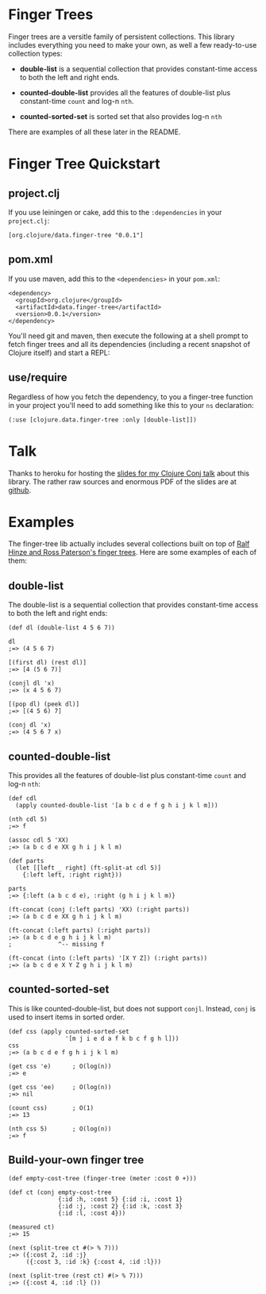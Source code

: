 # Finger Trees

Finger trees are a versitle family of persistent collections.  This library includes everything you need to make your own, as well a few ready-to-use collection types:

- **double-list** is a sequential collection that provides constant-time access to both the left and right ends.

- **counted-double-list** provides all the features of double-list plus constant-time `count` and log-n `nth`.

- **counted-sorted-set** is sorted set that also provides log-n `nth`

There are examples of all these later in the README.

# Finger Tree Quickstart

## project.clj

If you use leiningen or cake, add this to the `:dependencies` in your `project.clj`:

    [org.clojure/data.finger-tree "0.0.1"]

## pom.xml

If you use maven, add this to the `<dependencies>` in your `pom.xml`:

    <dependency>
      <groupId>org.clojure</groupId>
      <artifactId>data.finger-tree</artifactId>
      <version>0.0.1</version>
    </dependency>

You'll need git and maven, then execute the following at a shell prompt to fetch finger trees and all its dependencies (including a recent snapshot of Clojure itself) and start a REPL:

## use/require

Regardless of how you fetch the dependency, to you a finger-tree
function in your project you'll need to add something like this to
your `ns` declaration:

    (:use [clojure.data.finger-tree :only [double-list]])

# Talk

Thanks to heroku for hosting the [slides for my Clojure Conj talk][1] about this library.  The rather raw sources and enormous PDF of the slides are at [github][2].

# Examples

The finger-tree lib actually includes several collections built on top
of [Ralf Hinze and Ross Paterson's finger trees][3].  Here are some
examples of each of them:

## double-list

The double-list is a sequential collection that provides constant-time
access to both the left and right ends:

    (def dl (double-list 4 5 6 7))

    dl
    ;=> (4 5 6 7)

    [(first dl) (rest dl)]
    ;=> [4 (5 6 7)]

    (conjl dl 'x)
    ;=> (x 4 5 6 7)

    [(pop dl) (peek dl)]
    ;=> [(4 5 6) 7]

    (conj dl 'x)
    ;=> (4 5 6 7 x)

## counted-double-list

This provides all the features of double-list plus constant-time
`count` and log-n `nth`:

    (def cdl
      (apply counted-double-list '[a b c d e f g h i j k l m]))

    (nth cdl 5)
    ;=> f

    (assoc cdl 5 'XX)
    ;=> (a b c d e XX g h i j k l m)

    (def parts
      (let [[left _ right] (ft-split-at cdl 5)]
        {:left left, :right right}))

    parts
    ;=> {:left (a b c d e), :right (g h i j k l m)}

    (ft-concat (conj (:left parts) 'XX) (:right parts))
    ;=> (a b c d e XX g h i j k l m)

    (ft-concat (:left parts) (:right parts))
    ;=> (a b c d e g h i j k l m)
    ;             ^-- missing f

    (ft-concat (into (:left parts) '[X Y Z]) (:right parts))
    ;=> (a b c d e X Y Z g h i j k l m)

## counted-sorted-set

This is like counted-double-list, but does not support `conjl`.  Instead, `conj` is used to insert items in sorted order.

    (def css (apply counted-sorted-set
                    '[m j i e d a f k b c f g h l]))
    css
    ;=> (a b c d e f g h i j k l m)

    (get css 'e)      ; O(log(n))
    ;=> e

    (get css 'ee)     ; O(log(n))
    ;=> nil

    (count css)       ; O(1)
    ;=> 13

    (nth css 5)       ; O(log(n))
    ;=> f

## Build-your-own finger tree

    (def empty-cost-tree (finger-tree (meter :cost 0 +)))

    (def ct (conj empty-cost-tree
                  {:id :h, :cost 5} {:id :i, :cost 1}
                  {:id :j, :cost 2} {:id :k, :cost 3}
                  {:id :l, :cost 4}))

    (measured ct)
    ;=> 15

    (next (split-tree ct #(> % 7)))
    ;=> ({:cost 2, :id :j}
         ({:cost 3, :id :k} {:cost 4, :id :l}))

    (next (split-tree (rest ct) #(> % 7)))
    ;=> ({:cost 4, :id :l} ())

[1]: http://talk-finger-tree.heroku.com/
[2]: http://github.com/Chouser/talk-finger-tree
[3]: http://www.soi.city.ac.uk/~ross/papers/FingerTree.html
